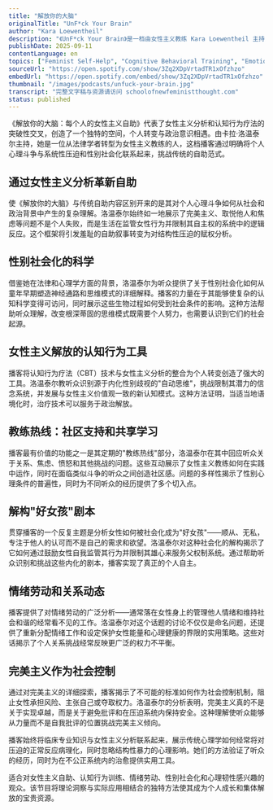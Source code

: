 ```yaml
---
title: "解放你的大脑"
originalTitle: "UnF*ck Your Brain"
author: "Kara Loewentheil"
description: "《UnF*ck Your Brain》是一档由女性主义教练 Kara Loewentheil 主持的播客，致力于帮助听众识别并打破由性别社会化带来的自我怀疑、焦虑与倦怠。节目结合认知行为技巧与女性主义批判，探讨情绪劳动、完美主义、关系中的权力结构等议题，帮助女性主义者在父权制社会中重建思维与自我认同。Spotify 评分为 4.3（2777 条评论），已发布超过 420 集。"
publishDate: 2025-09-11
contentLanguage: en
topics: ["Feminist Self-Help", "Cognitive Behavioral Training", "Emotional Labor", "Gender Socialization", "Mental Resilience"]
sourceUrl: "https://open.spotify.com/show/3Zq2XDpVrtadTR1xOfzhzo"
embedUrl: "https://open.spotify.com/embed/show/3Zq2XDpVrtadTR1xOfzhzo"
thumbnail: "/images/podcasts/unfuck-your-brain.jpg"
transcript: "完整文字稿与资源请访问 schoolofnewfeministthought.com"
status: published
---
```


《解放你的大脑：每个人的女性主义自助》代表了女性主义分析和认知行为疗法的突破性交叉，创造了一个独特的空间，个人转变与政治意识相遇。由卡拉·洛温泰尔主持，她是一位从法律学者转型为女性主义教练的人，这档播客通过明确将个人心理斗争与系统性压迫和性别社会化联系起来，挑战传统的自助范式。

## 通过女性主义分析革新自助

使《解放你的大脑》与传统自助内容区别开来的是其对个人心理斗争如何从社会和政治背景中产生的复杂理解。洛温泰尔始终如一地展示了完美主义、取悦他人和焦虑等问题不是个人失败，而是生活在监管女性行为并限制其自主权的系统中的逻辑反应。这个框架将引发羞耻的自助叙事转变为对结构性压迫的赋权分析。

## 性别社会化的科学

借鉴她在法律和心理学方面的背景，洛温泰尔为听众提供了关于性别社会化如何从童年早期塑造神经通路和思维模式的详细解释。播客的力量在于其能够使复杂的认知科学变得可访问，同时展示这些生物过程如何受到社会条件的影响。这种方法帮助听众理解，改变根深蒂固的思维模式既需要个人努力，也需要认识到它们的社会起源。

## 女性主义解放的认知行为工具

播客将认知行为疗法（CBT）技术与女性主义分析的整合为个人转变创造了强大的工具。洛温泰尔教听众识别源于内化性别歧视的"自动思维"，挑战限制其潜力的信念系统，并发展与女性主义价值观一致的新认知模式。这种方法证明，当适当地语境化时，治疗技术可以服务于政治解放。

## 教练热线：社区支持和共享学习

播客最有价值的功能之一是其定期的"教练热线"部分，洛温泰尔在其中回应听众关于关系、焦虑、愤怒和其他挑战的问题。这些互动展示了女性主义教练如何在实践中运作，同时在面临类似斗争的听众之间创造社区感。问题的多样性揭示了性别心理条件的普遍性，同时为不同听众的经历提供了多个切入点。

## 解构"好女孩"剧本

贯穿播客的一个反复主题是分析女性如何被社会化成为"好女孩"——顺从、无私，专注于他人的认可而不是自己的需求和欲望。洛温泰尔对这种社会化的解构揭示了它如何通过鼓励女性自我监管其行为并限制其雄心来服务父权制系统。通过帮助听众识别和挑战这些内化的剧本，播客实现了真正的个人自主。

## 情绪劳动和关系动态

播客提供了对情绪劳动的广泛分析——通常落在女性身上的管理他人情绪和维持社会和谐的经常看不见的工作。洛温泰尔对这个话题的讨论不仅仅是命名问题，还提供了重新分配情绪工作和设定保护女性能量和心理健康的界限的实用策略。这些对话揭示了个人关系挑战经常反映更广泛的权力不平衡。

## 完美主义作为社会控制

通过对完美主义的详细探索，播客揭示了不可能的标准如何作为社会控制机制，阻止女性承担风险、主张自己或夺取权力。洛温泰尔的分析表明，完美主义真的不是关于实现卓越，而是关于避免批评和在压迫系统内保持安全。这种理解使听众能够从力量而不是自我批评的位置挑战完美主义倾向。

播客始终将临床专业知识与女性主义分析联系起来，展示传统心理学如何经常将对压迫的正常反应病理化，同时忽略结构性暴力的心理影响。她们的方法验证了听众的经历，同时为在不公正系统内的治愈提供实用工具。

适合对女性主义自助、认知行为训练、情绪劳动、性别社会化和心理韧性感兴趣的观众。该节目将理论洞察与实际应用相结合的独特方法使其成为个人成长和集体解放的宝贵资源。
